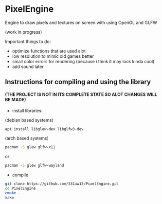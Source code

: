# PixelEngine
Engine to draw pixels and textures on screen with using OpenGL and GLFW

(work in progress)

Important things to do:
  - optimize functions that are used alot
  - low resolution to mimic old games better
  - small color errors for rendering (because i think it may look kinda cool)
  - add sound later


## Instructions for compiling and using the library
#### (THE PROJECT IS NOT IN ITS COMPLETE STATE SO ALOT CHANGES WILL BE MADE)

- install libraries:

(debian based systems)
```bash
apt install libglew-dev libglfw3-dev
```

(arch based systems)
```bash
pacman -S glew glfw-x11
```
or
```bash
pacman -S glew glfw-wayland
```

- compile

```bash
git clone https://github.com/331uw13/PixelEngine.git
cd PixelEngine
cmake .
make
```
